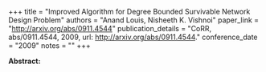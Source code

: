 +++
title = "Improved Algorithm for Degree Bounded Survivable Network Design Problem"
authors = "Anand Louis, Nisheeth K. Vishnoi"
paper_link = "http://arxiv.org/abs/0911.4544"
publication_details = "CoRR, abs/0911.4544, 2009, url: <a href='http://arxiv.org/abs/0911.4544' target='_blank'>http://arxiv.org/abs/0911.4544</a>."
conference_date = "2009"
notes = ""
+++

<b>Abstract:</b>
